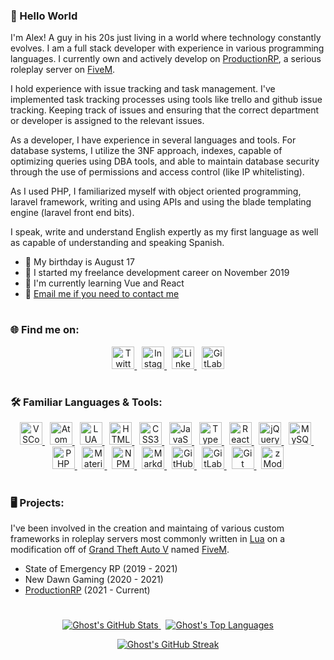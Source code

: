 ### 👋 Hello World
I'm Alex! A guy in his 20s just living in a world where technology constantly evolves. I am a full stack developer with experience in various programming languages. I currently own and actively develop on <a href='https://www.productionrp.net/'>ProductionRP</a>, a serious roleplay server on <a href="https://fivem.net">FiveM</a>.

I hold experience with issue tracking and task management. I've implemented task tracking processes using tools like trello and github issue tracking. Keeping track of issues and ensuring that the correct department or developer is assigned to the relevant issues.

As a developer, I have experience in several languages and tools. For database systems, I utilize the 3NF approach, indexes, capable of optimizing queries using DBA tools, and able to maintain database security through the use of permissions and access control (like IP whitelisting).

As I used PHP, I familiarized myself with object oriented programming, laravel framework, writing and using APIs and using the blade templating engine (laravel front end bits).

I speak, write and understand English expertly as my first language as well as capable of understanding and speaking Spanish.

* 🎂 My birthday is August 17
* 📅 I started my freelance development career on November 2019
* 🧠 I'm currently learning Vue and React
* 📧 [Email me if you need to contact me](mailto:ghostdaghostt@gmail.com)

#
### 🌐 Find me on:
<p align="center">
    <a href="https://twitter.com/ghostdaghost">
        <img width="36" height="36" alt="Twitter" src="https://cdn.jsdelivr.net/gh/devicons/devicon/icons/twitter/twitter-original.svg" draggable="false">     </a>
    &nbsp;
    <a href="https://www.instagram.com/alex.arizola/">
        <img width="36" height="36" alt="Instagram" src="https://i.imgur.com/oduCKbs.png" draggable="false">
    </a>
    &nbsp;
    <a href="https://www.linkedin.com/in/alexander-arizola-59a644242/">
        <img width="36" alt="LinkedIn" src="https://cdn.jsdelivr.net/gh/devicons/devicon/icons/linkedin/linkedin-original.svg" draggable="false">
    </a>
    &nbsp;
    <a href="https://gitlab.com/GhostDaGhost">
        <img width="36" alt="GitLab" src="https://cdn.jsdelivr.net/gh/devicons/devicon/icons/gitlab/gitlab-original.svg" draggable="false">
    </a>
</p>

#
### 🛠️ Familiar Languages & Tools:
<p align="center">
    <a href="https://code.visualstudio.com/">
        <img width="36" alt="VSCode" src="https://cdn.jsdelivr.net/gh/devicons/devicon/icons/vscode/vscode-original.svg" draggable="false">
    </a>
    &nbsp;
    <a href="https://atom.io/">
        <img width="36" alt="Atom" src="https://cdn.jsdelivr.net/gh/devicons/devicon/icons/atom/atom-original.svg" draggable="false">
    </a>
    &nbsp;
    <a href="https://lua.org/">
        <img width="36" alt="LUA" src="https://cdn.jsdelivr.net/gh/devicons/devicon/icons/lua/lua-plain-wordmark.svg" draggable="false">
    </a>
    &nbsp;
    <a href="https://html.com/">
        <img width="36" alt="HTML5" src="https://cdn.jsdelivr.net/gh/devicons/devicon/icons/html5/html5-original-wordmark.svg" draggable="false">
    </a>
    &nbsp;
    <a href="https://www.css3.com/">
        <img width="36" alt="CSS3" src="https://cdn.jsdelivr.net/gh/devicons/devicon/icons/css3/css3-original-wordmark.svg" draggable="false">
    </a>
    &nbsp;
    <a href="https://www.javascript.com/">
        <img width="36" alt="JavaScript" src="https://cdn.jsdelivr.net/gh/devicons/devicon/icons/javascript/javascript-original.svg" draggable="false">
    </a>
    &nbsp;
    <a href="https://www.typescriptlang.org/">
        <img width="36" alt="TypeScript" src="https://cdn.jsdelivr.net/gh/devicons/devicon/icons/typescript/typescript-original.svg" draggable="false">
    </a>
    &nbsp;
    <a href="https://www.reactjs.org/">
        <img width="36" alt="React" src="https://cdn.jsdelivr.net/gh/devicons/devicon/icons/react/react-original.svg" draggable="false">
    </a>
    &nbsp;
    <a href="https://jquery.com/">
        <img width="36" alt="jQuery" src="https://cdn.jsdelivr.net/gh/devicons/devicon/icons/jquery/jquery-plain-wordmark.svg" draggable="false">
    </a>
    &nbsp;
    <a href="https://www.mysql.com/">
        <img width="36" alt="MySQL" src="https://cdn.jsdelivr.net/gh/devicons/devicon/icons/mysql/mysql-original.svg" draggable="false">
    </a>
    &nbsp;
    <a href="https://www.php.net/">
        <img width="36" alt="PHP" src="https://cdn.jsdelivr.net/gh/devicons/devicon/icons/php/php-original.svg" draggable="false">
    </a>
    &nbsp;
    <a href="https://mui.com/">
        <img width="36" alt="Material UI" src="https://cdn.jsdelivr.net/gh/devicons/devicon/icons/materialui/materialui-plain.svg" draggable="false">
    </a>
    &nbsp;
    <a href="https://www.npmjs.com/">
        <img width="36" alt="NPM" src="https://cdn.jsdelivr.net/gh/devicons/devicon/icons/npm/npm-original-wordmark.svg" draggable="false">
    </a>
    &nbsp;
    <a href="https://daringfireball.net/projects/markdown/">
        <img width="36" alt="Markdown" src="https://cdn.jsdelivr.net/gh/devicons/devicon/icons/markdown/markdown-original.svg" draggable="false">
    </a>
    &nbsp;
    <a href="https://www.github.com/">
        <img width="36" alt="GitHub" src="https://cdn.jsdelivr.net/gh/devicons/devicon/icons/github/github-original.svg" draggable="false">
    </a>
    &nbsp;
    <a href="https://www.gitlab.com/">
        <img width="36" alt="GitLab" src="https://cdn.jsdelivr.net/gh/devicons/devicon/icons/gitlab/gitlab-original.svg" draggable="false">
    </a>
    &nbsp;
    <a href="https://git-scm.com/">
        <img width="36" alt="Git" src="https://cdn.jsdelivr.net/gh/devicons/devicon/icons/git/git-original.svg" draggable="false">
    </a>
    &nbsp;
    <a href="https://www.zmodeler3.com/">
        <img height="36" width="36" alt="zModeler 3" src="https://i.imgur.com/lqySBYp.png" draggable="false">
    </a>
</p>

#
### 🖥️ Projects:
I've been involved in the creation and maintaing of various custom frameworks in roleplay servers most commonly written in <a href="https://lua.org/">Lua</a> on a modification off of <a href="https://www.rockstargames.com/gta-v">Grand Theft Auto V</a> named <a href="https://fivem.net">FiveM</a>.

* State of Emergency RP (2019 - 2021)
* New Dawn Gaming (2020 - 2021)
* <a href='https://www.productionrp.net/'>ProductionRP</a> (2021 - Current)

#
<p align="center">
    <a href="https://github.com/anuraghazra/github-readme-stats">
        <img alt="Ghost's GitHub Stats" src="https://github-readme-stats.vercel.app/api?username=ghostdaghost&count_private=true&show_icons=true&text_color=fff&title_color=fff&border_color=fff&bg_color=1b1b1c&icon_color=a80505" draggable="false">
    </a>
    &nbsp;
    <a href="https://github.com/anuraghazra/github-readme-stats">
        <img alt="Ghost's Top Languages" src="https://github-readme-stats.vercel.app/api/top-langs/?username=GhostDaGhost&layout=compact&count_private=true&text_color=fff&title_color=fff&border_color=fff&bg_color=1b1b1c" draggable="false">
    </a>
</p>

<p align="center">
    <a href="https://git.io/streak-stats">
        <img alt="Ghost's GitHub Streak" src="https://streak-stats.demolab.com/?user=GhostDaGhost&theme=dark&stroke=a80505&ring=a80505&background=1b1b1c" draggable="false">
    </a>
</p>
